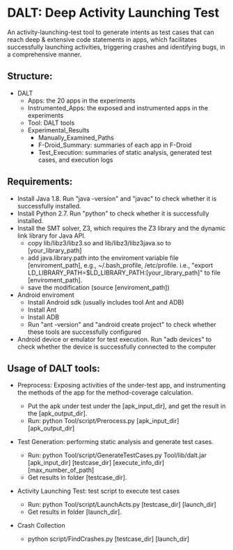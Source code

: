 # DALT: Deep Activity Launching Test 
An activity-launching-test tool to generate intents as test cases that can reach deep
& extensive code statements in apps, which facilitates successfully launching activities, triggering crashes and identifying bugs, in a comprehensive manner.

## Structure:
- DALT
  - Apps: the 20 apps in the experiments
  - Instrumented_Apps: the exposed and instrumented apps in the experiments
  - Tool: DALT tools 
  - Experimental_Results
    - Manually_Examined_Paths
    - F-Droid_Summary: summaries of each app in F-Droid
    - Test_Execution: summaries of static analysis, generated test cases, and  execution logs
  
## Requirements:
* Install Java 1.8. Run "java -version" and "javac" to check whether it is successfully installed.
* Install Python 2.7. Run "python" to check whether it is successfully installed.
* Install the SMT solver, Z3, which requires the Z3 library and the dynamic link library for Java API.  
  * copy lib/libz3/libz3.so and lib/libz3/libz3java.so to [your\_library\_path]
  * add java.library.path into the enviroment variable file [enviroment_path], e.g., ~/.bash_profile, /etc/profile.
	   i.e., "export LD\_LIBRARY\_PATH=$LD\_LIBRARY\_PATH:[your\_library\_path]" to file [enviroment\_path].
  * save the modification (source [enviroment\_path])
* Android enviroment
  * Install Android sdk (usually includes tool Ant and ADB)
  * Install Ant
  * Install ADB
  * Run "ant -version" and "android create project" to check whether these tools are successfully configured
* Android device or emulator for test execution. Run "adb devices" to check whether the device is successfully connected to the computer 

## Usage of DALT tools:

* Preprocess: Exposing activities of the under-test app, and instrumenting the methods of the app for the method-coverage calculation.
  * Put the apk under test under the [apk_input_dir], and get the result in the [apk_output_dir].  
  * Run: python Tool/script/Prerocess.py [apk_input_dir] [apk_output_dir]  

* Test Generation: performing static analysis and generate test cases.
  * Run: python Tool/script/GenerateTestCases.py Tool/lib/dalt.jar [apk_input_dir] [testcase_dir] [execute_info_dir] [max_number_of_path]  
  * Get results in folder [testcase_dir].

* Activity Launching Test: test script to execute test cases
  * Run: python Tool/script/LaunchActs.py [testcase_dir]  [launch_dir] 
  * Get results in folder [launch_dir].

* Crash Collection 
  * python script/FindCrashes.py [testcase_dir]  [launch_dir]    

